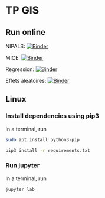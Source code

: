 # TP GIS

## Run online

NIPALS: [![Binder](https://mybinder.org/badge_logo.svg)](https://mybinder.org/v2/gh/Quentin62/TPGIS/master?filepath=nipals.ipynb)

MICE: [![Binder](https://mybinder.org/badge_logo.svg)](https://mybinder.org/v2/gh/Quentin62/TPGIS/master?filepath=mice.ipynb)

Regression: [![Binder](https://mybinder.org/badge_logo.svg)](https://mybinder.org/v2/gh/Quentin62/TPGIS/master?filepath=regression.ipynb)

Effets aléatoires: [![Binder](https://mybinder.org/badge_logo.svg)](https://mybinder.org/v2/gh/Quentin62/TPGIS/master?filepath=effetAlea.ipynb)

## Linux

### Install dependencies using pip3

In a terminal, run

``` bash
sudo apt install python3-pip
```

``` bash
pip3 install -r requirements.txt
```

### Run jupyter

In a terminal, run

``` bash
jupyter lab
```

